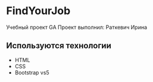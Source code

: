 # FindYourJob
Учебный проект GA
Проект выполнил: Раткевич Ирина

## Используются технологии
- HTML
- CSS
- Bootstrap vs5
